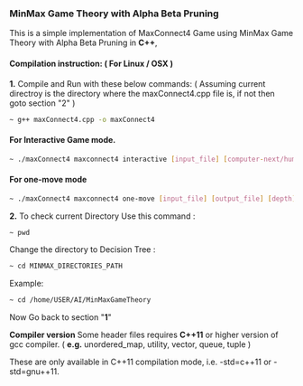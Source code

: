 ### MinMax Game Theory with Alpha Beta Pruning

This is a simple implementation of MaxConnect4 Game using MinMax Game Theory with Alpha Beta Pruning in **C++**,

#### Compilation instruction:  ( For Linux / OSX )

**1.** Compile and Run with these below commands:
( Assuming current directroy is the directory where the maxConnect4.cpp file is, if not then goto section "2" )

```bash
~ g++ maxConnect4.cpp -o maxConnect4
```

#### For Interactive Game mode.
```bash
~ ./maxConnect4 maxconnect4 interactive [input_file] [computer-next/human-next] [depth]
```

#### For one-move mode
```bash
~ ./maxConnect4 maxconnect4 one-move [input_file] [output_file] [depth]
```

**2.** To check current Directory Use this command :
```bash
~ pwd
```
Change the directory to Decision Tree :

```bash
~ cd MINMAX_DIRECTORIES_PATH
```

Example:
```bash
~ cd /home/USER/AI/MinMaxGameTheory
```
Now Go back to section "**1**"



**Compiler version**
Some header files requires **C++11** or higher version of gcc compiler. ( **e.g.** unordered_map, utility, vector, queue, tuple )

These are only available in C++11 compilation mode, i.e. -std=c++11 or -std=gnu++11.
